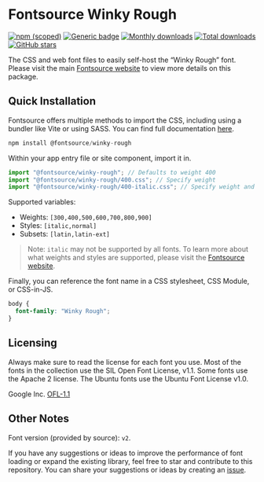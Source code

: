 # Fontsource Winky Rough

[![npm (scoped)](https://img.shields.io/npm/v/@fontsource/winky-rough?color=brightgreen)](https://www.npmjs.com/package/@fontsource/winky-rough) [![Generic badge](https://img.shields.io/badge/fontsource-passing-brightgreen)](https://github.com/fontsource/fontsource) [![Monthly downloads](https://badgen.net/npm/dm/@fontsource/winky-rough)](https://github.com/fontsource/fontsource) [![Total downloads](https://badgen.net/npm/dt/@fontsource/winky-rough)](https://github.com/fontsource/fontsource) [![GitHub stars](https://img.shields.io/github/stars/fontsource/fontsource.svg?style=social&label=Star)](https://github.com/fontsource/fontsource/stargazers)

The CSS and web font files to easily self-host the “Winky Rough” font. Please visit the main [Fontsource website](https://fontsource.org/fonts/winky-rough) to view more details on this package.

## Quick Installation

Fontsource offers multiple methods to import the CSS, including using a bundler like Vite or using SASS. You can find full documentation [here](https://fontsource.org/docs/getting-started/introduction).

```javascript
npm install @fontsource/winky-rough
```

Within your app entry file or site component, import it in.

```javascript
import "@fontsource/winky-rough"; // Defaults to weight 400
import "@fontsource/winky-rough/400.css"; // Specify weight
import "@fontsource/winky-rough/400-italic.css"; // Specify weight and style
```

Supported variables:
- Weights: `[300,400,500,600,700,800,900]`
- Styles: `[italic,normal]`
- Subsets: `[latin,latin-ext]`

> Note: `italic` may not be supported by all fonts. To learn more about what weights and styles are supported, please visit the [Fontsource website](https://fontsource.org/fonts/winky-rough).

Finally, you can reference the font name in a CSS stylesheet, CSS Module, or CSS-in-JS.

```css
body {
  font-family: "Winky Rough";
}
```

## Licensing
Always make sure to read the license for each font you use. Most of the fonts in the collection use the SIL Open Font License, v1.1. Some fonts use the Apache 2 license. The Ubuntu fonts use the Ubuntu Font License v1.0.

Google Inc.
[OFL-1.1](http://scripts.sil.org/OFL)

## Other Notes
Font version (provided by source): `v2`.

If you have any suggestions or ideas to improve the performance of font loading or expand the existing library, feel free to star and contribute to this repository. You can share your suggestions or ideas by creating an [issue](https://github.com/fontsource/fontsource/issues).